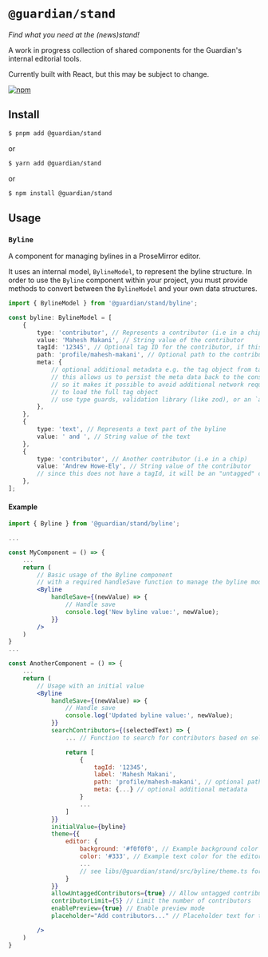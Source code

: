 # `@guardian/stand`

_Find what you need at the (news)stand!_

A work in progress collection of shared components for the Guardian's internal editorial tools.

Currently built with React, but this may be subject to change.

[![npm](https://img.shields.io/npm/v/@guardian/stand)](https://www.npmjs.com/package/@guardian/stand)

## Install

```sh
$ pnpm add @guardian/stand
```

or

```sh
$ yarn add @guardian/stand
```

or

```sh
$ npm install @guardian/stand
```

## Usage

### `Byline`

A component for managing bylines in a ProseMirror editor.

It uses an internal model, `BylineModel`, to represent the byline structure. In order to use the `Byline` component within your project, you must provide methods to convert between the `BylineModel` and your own data structures.

```ts
import { BylineModel } from '@guardian/stand/byline';

const byline: BylineModel = [
	{
		type: 'contributor', // Represents a contributor (i.e in a chip)
		value: 'Mahesh Makani', // String value of the contributor
		tagId: '12345', // Optional tag ID for the contributor, if this is provided it will be a "tagged" contributor
		path: 'profile/mahesh-makani', // Optional path to the contributor's profile
		meta: {
			// optional additional metadata e.g. the tag object from tag manager/capi
			// this allows us to persist the meta data back to the consumer
			// so it makes it possible to avoid additional network requests
			// to load the full tag object
			// use type guards, validation library (like zod), or an `as` assertion when using this
		},
	},
	{
		type: 'text', // Represents a text part of the byline
		value: ' and ', // String value of the text
	},
	{
		type: 'contributor', // Another contributor (i.e in a chip)
		value: 'Andrew Howe-Ely', // String value of the contributor
		// since this does not have a tagId, it will be an "untagged" contributor and presented differently
	},
];
```

#### Example

```jsx
import { Byline } from '@guardian/stand/byline';

...

const MyComponent = () => {
	...
	return (
		// Basic usage of the Byline component
		// with a required handleSave function to manage the byline model.
		<Byline
			handleSave={(newValue) => {
				// Handle save
				console.log('New byline value:', newValue);
			}}
		/>
	)
}
...

const AnotherComponent = () => {
	...
	return (
		// Usage with an initial value
		<Byline
			handleSave={(newValue) => {
				// Handle save
				console.log('Updated byline value:', newValue);
			}}
			searchContributors={(selectedText) => {
				... // Function to search for contributors based on selected text

				return [
					{
						tagId: '12345',
						label: 'Mahesh Makani',
						path: 'profile/mahesh-makani', // optional path to the contributor's profile
						meta: {...} // optional additional metadata
					}
					...
				]
			}}
			initialValue={byline}
			theme={{
				editor: {
					background: '#f0f0f0', // Example background color for the editor
					color: '#333', // Example text color for the editor
					...
					// see libs/@guardian/stand/src/byline/theme.ts for more theme options
				}
			}}
			allowUntaggedContributors={true} // Allow untagged contributors
			contributorLimit={5} // Limit the number of contributors
			enablePreview={true} // Enable preview mode
			placeholder="Add contributors..." // Placeholder text for the editor

		/>
	)
}
```
